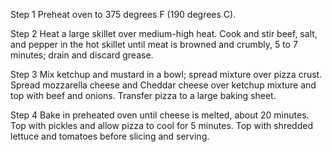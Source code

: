 Step 1
Preheat oven to 375 degrees F (190 degrees C).

 Step 2
Heat a large skillet over medium-high heat. Cook and stir beef, salt, and pepper in the hot skillet until meat is browned and crumbly, 5 to 7 minutes; drain and discard grease.

 Step 3
Mix ketchup and mustard in a bowl; spread mixture over pizza crust. Spread mozzarella cheese and Cheddar cheese over ketchup mixture and top with beef and onions. Transfer pizza to a large baking sheet.

 Step 4
Bake in preheated oven until cheese is melted, about 20 minutes. Top with pickles and allow pizza to cool for 5 minutes. Top with shredded lettuce and tomatoes before slicing and serving.